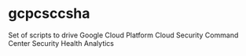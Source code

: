 # gcpcsccsha
Set of scripts to drive Google Cloud Platform Cloud Security Command Center Security Health Analytics
